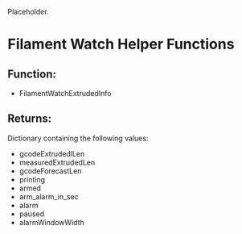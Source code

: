 Placeholder.

# Filament Watch Helper Functions

## Function:
- FilamentWatchExtrudedInfo
## Returns:
Dictionary containing the following values:
- gcodeExtrudedlLen
- measuredExtrudedLen
- gcodeForecastLen
- printing
- armed
- arm_alarm_in_sec
- alarm
- paused
- alarmWindowWidth



